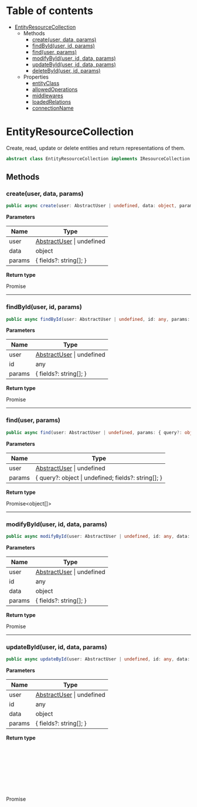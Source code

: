 # Table of contents

* [EntityResourceCollection][ClassDeclaration-25]
    * Methods
        * [create(user, data, params)][MethodDeclaration-16]
        * [findById(user, id, params)][MethodDeclaration-17]
        * [find(user, params)][MethodDeclaration-18]
        * [modifyById(user, id, data, params)][MethodDeclaration-19]
        * [updateById(user, id, data, params)][MethodDeclaration-20]
        * [deleteById(user, id, params)][MethodDeclaration-21]
    * Properties
        * [entityClass][PropertyDeclaration-58]
        * [allowedOperations][PropertyDeclaration-59]
        * [middlewares][PropertyDeclaration-60]
        * [loadedRelations][PropertyDeclaration-61]
        * [connectionName][PropertyDeclaration-62]

# EntityResourceCollection

Create, read, update or delete entities and return representations
of them.

```typescript
abstract class EntityResourceCollection implements IResourceCollection
```
## Methods

### create(user, data, params)

```typescript
public async create(user: AbstractUser | undefined, data: object, params: { fields?: string[]; }): Promise<object>;
```

**Parameters**

| Name   | Type                                                |
| ------ | --------------------------------------------------- |
| user   | [AbstractUser][ClassDeclaration-1] &#124; undefined |
| data   | object                                              |
| params | { fields?: string[]; }                              |

**Return type**

Promise<object>

----------

### findById(user, id, params)

```typescript
public async findById(user: AbstractUser | undefined, id: any, params: { fields?: string[]; }): Promise<object>;
```

**Parameters**

| Name   | Type                                                |
| ------ | --------------------------------------------------- |
| user   | [AbstractUser][ClassDeclaration-1] &#124; undefined |
| id     | any                                                 |
| params | { fields?: string[]; }                              |

**Return type**

Promise<object>

----------

### find(user, params)

```typescript
public async find(user: AbstractUser | undefined, params: { query?: object | undefined; fields?: string[]; }): Promise<object[]>;
```

**Parameters**

| Name   | Type                                                    |
| ------ | ------------------------------------------------------- |
| user   | [AbstractUser][ClassDeclaration-1] &#124; undefined     |
| params | { query?: object &#124; undefined; fields?: string[]; } |

**Return type**

Promise<object[]>

----------

### modifyById(user, id, data, params)

```typescript
public async modifyById(user: AbstractUser | undefined, id: any, data: object, params: { fields?: string[]; }): Promise<object>;
```

**Parameters**

| Name   | Type                                                |
| ------ | --------------------------------------------------- |
| user   | [AbstractUser][ClassDeclaration-1] &#124; undefined |
| id     | any                                                 |
| data   | object                                              |
| params | { fields?: string[]; }                              |

**Return type**

Promise<object>

----------

### updateById(user, id, data, params)

```typescript
public async updateById(user: AbstractUser | undefined, id: any, data: object, params: { fields?: string[]; }): Promise<object>;
```

**Parameters**

| Name   | Type                                                |
| ------ | --------------------------------------------------- |
| user   | [AbstractUser][ClassDeclaration-1] &#124; undefined |
| id     | any                                                 |
| data   | object                                              |
| params | { fields?: string[]; }                              |

**Return type**

Promise<object>

----------

### deleteById(user, id, params)

```typescript
public async deleteById(user: AbstractUser | undefined, id: any, params: {}): Promise<void>;
```

**Parameters**

| Name   | Type                                                |
| ------ | --------------------------------------------------- |
| user   | [AbstractUser][ClassDeclaration-1] &#124; undefined |
| id     | any                                                 |
| params | {}                                                  |

**Return type**

Promise<void>

## Properties

### entityClass

```typescript
public abstract readonly entityClass: Class<any>;
```

**Type**

[Class][InterfaceDeclaration-1]<any>

----------

### allowedOperations

```typescript
public abstract readonly allowedOperations: (keyof IResourceCollection)[];
```

**Type**

(keyof [IResourceCollection][InterfaceDeclaration-4])[]

----------

### middlewares

```typescript
public readonly middlewares: Partial<Record<keyof IResourceCollection, Middleware>>[];
```

**Type**

Partial<Record<keyof [IResourceCollection][InterfaceDeclaration-4], [Middleware][TypeAliasDeclaration-1]>>[]

----------

### loadedRelations

```typescript
public readonly loadedRelations: Partial<Record<"find" | "findById", RelationLoader>>;
```

**Type**

Partial<Record<"find" | "findById", RelationLoader>>

----------

### connectionName

```typescript
public readonly connectionName: string;
```

**Type**

string

[ClassDeclaration-25]: entityresourcecollection.md#entityresourcecollection
[MethodDeclaration-16]: entityresourcecollection.md#createuser-data-params
[ClassDeclaration-1]: abstractuser.md#abstractuser
[MethodDeclaration-17]: entityresourcecollection.md#findbyiduser-id-params
[ClassDeclaration-1]: abstractuser.md#abstractuser
[MethodDeclaration-18]: entityresourcecollection.md#finduser-params
[ClassDeclaration-1]: abstractuser.md#abstractuser
[MethodDeclaration-19]: entityresourcecollection.md#modifybyiduser-id-data-params
[ClassDeclaration-1]: abstractuser.md#abstractuser
[MethodDeclaration-20]: entityresourcecollection.md#updatebyiduser-id-data-params
[ClassDeclaration-1]: abstractuser.md#abstractuser
[MethodDeclaration-21]: entityresourcecollection.md#deletebyiduser-id-params
[ClassDeclaration-1]: abstractuser.md#abstractuser
[PropertyDeclaration-58]: entityresourcecollection.md#entityclass
[InterfaceDeclaration-1]: ../index.md#class
[PropertyDeclaration-59]: entityresourcecollection.md#allowedoperations
[InterfaceDeclaration-4]: ../index.md#iresourcecollection
[PropertyDeclaration-60]: entityresourcecollection.md#middlewares
[InterfaceDeclaration-4]: ../index.md#iresourcecollection
[TypeAliasDeclaration-1]: ../index.md#middleware
[PropertyDeclaration-61]: entityresourcecollection.md#loadedrelations
[PropertyDeclaration-62]: entityresourcecollection.md#connectionname